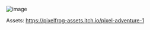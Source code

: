 ![image](https://res.cloudinary.com/libreriaalondra/image/upload/v1751592528/demo_01_aftuyf.png)


Assets:
https://pixelfrog-assets.itch.io/pixel-adventure-1
